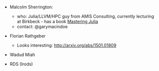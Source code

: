 

* Malcolm Sherrington:
    - who: Julia/LLVM/HPC guy from AMIS Consulting, currently lecturing at Birkbeck - has a book [Mastering Julia](http://www.amazon.com/Mastering-Julia-Contemporary-Challenges-Programming-ebook/dp/B010T266RY)
    - contact: @garymacindoe

* Florian Rathgeber
    - Looks interesting: http://arxiv.org/abs/1501.01809

* Wadud Miah
* RDS (Irods)
